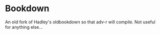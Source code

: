 # Bookdown

An old fork of Hadley's oldbookdown so that adv-r will compile. Not useful for anything else...
